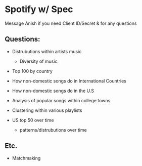 # Spotify w/ Spec

Message Anish if you need Client ID/Secret & for any questions


## Questions:

- Distrubutions within artists music
  - Diversity of music
  
- Top 100 by country

- How non-domestic songs do in International Countries

- How non-domestic songs do in the U.S

- Analysis of popular songs within college towns

- Clustering within various playlists

- US top 50 over time
  - patterns/distrubutions over time




## Etc.
- Matchmaking 
